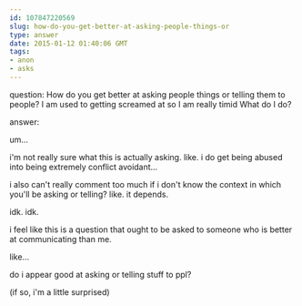 ```yaml
---
id: 107847220569
slug: how-do-you-get-better-at-asking-people-things-or
type: answer
date: 2015-01-12 01:40:06 GMT
tags:
- anon
- asks
---
```

question: How do you get better at asking people things or telling them to people? I am used to getting screamed at so I am really timid What do I do?

answer: <p>um...&nbsp;</p>
<p>i'm not really sure what this is actually asking. like. i do get being abused into being extremely conflict avoidant...&nbsp;</p>
<p>i also can't really comment too much if i don't know the context in which you'll be asking or telling? like. it depends.</p>
<p>idk. idk.</p>
<p>i feel like this is a question that ought to be asked to someone who is better at communicating than me.&nbsp;</p>
<p>like...</p>
<p>do i appear good at asking or telling stuff to ppl?</p>
<p>(if so, i'm a little surprised)</p>